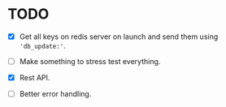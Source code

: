# TODO

- [x] Get all keys on redis server on launch and send them using ```'db_update:'```.

- [ ] Make something to stress test everything.

- [x] Rest API.

- [ ] Better error handling.
